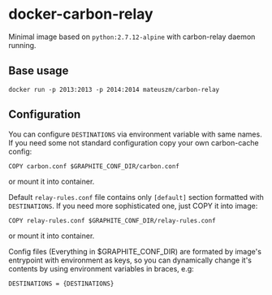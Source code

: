 # docker-carbon-relay #
Minimal image based on `python:2.7.12-alpine` with carbon-relay daemon running.

## Base usage ##
```
docker run -p 2013:2013 -p 2014:2014 mateuszm/carbon-relay
```

## Configuration ##
You can configure `DESTINATIONS` via environment variable with same names.
If you need some not standard configuration copy your own carbon-cache config:

```
COPY carbon.conf $GRAPHITE_CONF_DIR/carbon.conf
```
or mount it into container.

Default `relay-rules.conf` file contains only `[default]` section formatted with
`DESTINATIONS`. If you need more sophisticated one, just COPY it into image:
```
COPY relay-rules.conf $GRAPHITE_CONF_DIR/relay-rules.conf
```
or mount it into container.

Config files (Everything in $GRAPHITE_CONF_DIR) are formated by image's 
entrypoint with environment as keys, so you can dynamically change it's contents
by using environment variables in braces, e.g:

```
DESTINATIONS = {DESTINATIONS}
```
